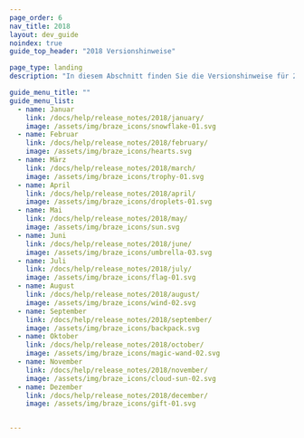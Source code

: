 ```yaml
---
page_order: 6
nav_title: 2018
layout: dev_guide
noindex: true
guide_top_header: "2018 Versionshinweise"

page_type: landing
description: "In diesem Abschnitt finden Sie die Versionshinweise für 2018."

guide_menu_title: ""
guide_menu_list:
  - name: Januar
    link: /docs/help/release_notes/2018/january/
    image: /assets/img/braze_icons/snowflake-01.svg
  - name: Februar
    link: /docs/help/release_notes/2018/february/
    image: /assets/img/braze_icons/hearts.svg
  - name: März
    link: /docs/help/release_notes/2018/march/
    image: /assets/img/braze_icons/trophy-01.svg
  - name: April
    link: /docs/help/release_notes/2018/april/
    image: /assets/img/braze_icons/droplets-01.svg
  - name: Mai
    link: /docs/help/release_notes/2018/may/
    image: /assets/img/braze_icons/sun.svg
  - name: Juni
    link: /docs/help/release_notes/2018/june/
    image: /assets/img/braze_icons/umbrella-03.svg
  - name: Juli
    link: /docs/help/release_notes/2018/july/
    image: /assets/img/braze_icons/flag-01.svg
  - name: August
    link: /docs/help/release_notes/2018/august/
    image: /assets/img/braze_icons/wind-02.svg
  - name: September
    link: /docs/help/release_notes/2018/september/
    image: /assets/img/braze_icons/backpack.svg
  - name: Oktober
    link: /docs/help/release_notes/2018/october/
    image: /assets/img/braze_icons/magic-wand-02.svg
  - name: November
    link: /docs/help/release_notes/2018/november/
    image: /assets/img/braze_icons/cloud-sun-02.svg
  - name: Dezember
    link: /docs/help/release_notes/2018/december/
    image: /assets/img/braze_icons/gift-01.svg


---
```

